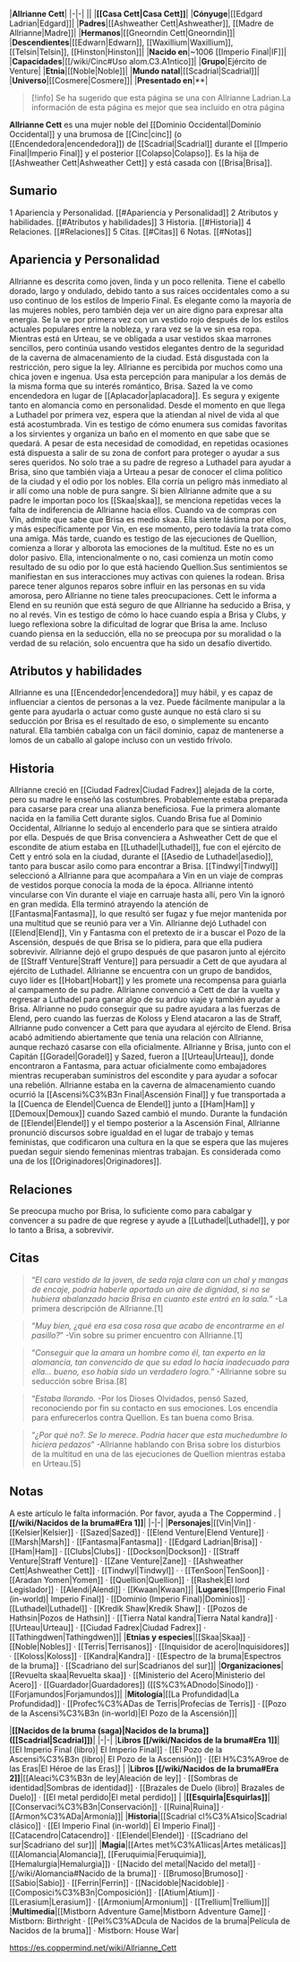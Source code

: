 

|**Allrianne Cett**|
|-|-|
||
|**[[Casa Cett\|Casa Cett]]**|
|**Cónyuge**|[[Edgard Ladrian\|Edgard]]|
|**Padres**|[[Ashweather Cett\|Ashweather]], [[Madre de Allrianne\|Madre]]|
|**Hermanos**|[[Gneorndin Cett\|Gneorndin]]|
|**Descendientes**|[[Edwarn\|Edwarn]], [[Waxillium\|Waxillium]], [[Telsin\|Telsin]], [[Hinston\|Hinston]]|
|**Nacido en**|~1006 [[Imperio Final\|IF]]|
|**Capacidades**|[[/wiki/Cinc#Uso alom.C3.A1ntico]]|
|**Grupo**|Ejército de Venture|
|**Etnia**|[[Noble\|Noble]]|
|**Mundo natal**|[[Scadrial\|Scadrial]]|
|**Universo**|[[Cosmere\|Cosmere]]|
|**Presentado en**|**|

> [!info] Se ha sugerido que esta página se una  con Allrianne Ladrian.La información de esta página es mejor que sea incluido en otra página

**Allrianne Cett** es una mujer noble del [[Dominio Occidental\|Dominio Occidental]] y una brumosa de [[Cinc\|cinc]] (o [[Encendedora\|encendedora]]) de [[Scadrial\|Scadrial]] durante el [[Imperio Final\|Imperio Final]] y el posterior [[Colapso\|Colapso]]. Es la hija de [[Ashweather Cett\|Ashweather Cett]] y está casada con [[Brisa\|Brisa]].

## Sumario

1 Apariencia y Personalidad. [[#Apariencia y Personalidad]] 
2 Atributos y habilidades. [[#Atributos y habilidades]] 
3 Historia. [[#Historia]] 
4 Relaciones. [[#Relaciones]] 
5 Citas. [[#Citas]] 
6 Notas. [[#Notas]] 


## Apariencia y Personalidad
Allrianne es descrita como joven, linda y un poco rellenita. Tiene el cabello dorado, largo y ondulado, debido tanto a sus raíces occidentales como a su uso continuo de los estilos de Imperio Final. Es elegante como la mayoría de las mujeres nobles, pero también deja ver un aire digno para expresar alta energía. Se la ve por primera vez con un vestido rojo después de los estilos actuales populares entre la nobleza, y rara vez se la ve sin esa ropa.  Mientras está en Urteau, se ve obligada a usar vestidos skaa marrones sencillos, pero continúa usando vestidos elegantes dentro de la seguridad de la caverna de almacenamiento de la ciudad. Está disgustada con la restricción, pero sigue la ley. 
Allrianne es percibida por muchos como una chica joven e ingenua. Usa esta percepción para manipular a los demás de la misma forma que su interés romántico, Brisa. Sazed la ve como encendedora en lugar de [[Aplacador\|aplacadora]]. Es segura y exigente tanto en alomancia como en personalidad. Desde el momento en que llega a Luthadel por primera vez, espera que la atiendan al nivel de vida al que está acostumbrada. Vin es testigo de cómo enumera sus comidas favoritas a los sirvientes y organiza un baño en el momento en que sabe que se quedará. A pesar de esta necesidad de comodidad, en repetidas ocasiones está dispuesta a salir de su zona de confort para proteger o ayudar a sus seres queridos. No solo trae a su padre de regreso a Luthadel para ayudar a Brisa, sino que también viaja a Urteau a pesar de conocer el clima político de la ciudad y el odio por los nobles. Ella corría un peligro más inmediato al ir allí como una noble de pura sangre.
Si bien Allrianne admite que a su padre le importan poco los [[Skaa\|skaa]], se menciona repetidas veces la falta de indiferencia de Allrianne hacia ellos. Cuando va de compras con Vin, admite que sabe que Brisa es medio skaa. Ella siente lástima por ellos, y más específicamente por Vin, en ese momento, pero todavía la trata como una amiga. Más tarde, cuando es testigo de las ejecuciones de Quellion, comienza a llorar y alborota las emociones de la multitud. Este no es un dolor pasivo. Ella, intencionalmente o no, casi comienza un motín como resultado de su odio por lo que está haciendo Quellion.Sus sentimientos se manifiestan en sus interacciones muy activas con quienes la rodean.
Brisa parece tener algunos reparos sobre influir en las personas en su vida amorosa, pero Allrianne no tiene tales preocupaciones. Cett le informa a Elend en su reunión que está seguro de que Allrianne ha seducido a Brisa, y no al revés.  Vin es testigo de cómo lo hace cuando espía a Brisa y Clubs, y luego reflexiona sobre la dificultad de lograr que Brisa la ame. Incluso cuando piensa en la seducción, ella no se preocupa por su moralidad o la verdad de su relación, solo encuentra que ha sido un desafío divertido. 

## Atributos y habilidades
Allrianne es una [[Encendedor\|encendedora]] muy hábil, y es capaz de influenciar a cientos de personas a la vez. Puede fácilmente manipular a la gente para ayudarla o actuar como guste aunque no está claro si su seducción por Brisa es el resultado de eso, o simplemente su encanto natural.
Ella también cabalga con un fácil dominio, capaz de mantenerse a lomos de un caballo al galope incluso con un vestido frívolo.

## Historia
 
Allrianne creció en [[Ciudad Fadrex\|Ciudad Fadrex]] alejada de la corte, pero su madre le enseñó las costumbres. Probablemente estaba preparada para casarse para crear una alianza beneficiosa. Fue la primera alomante nacida en la familia Cett durante siglos.
Cuando Brisa fue al Dominio Occidental, Allrianne lo sedujo al encenderlo para que se sintiera atraído por ella. Después de que Brisa convenciera a Ashweather Cett de que el escondite de atium estaba en [[Luthadel\|Luthadel]], fue con el ejército de Cett y entró sola en la ciudad, durante el [[Asedio de Luthadel\|asedio]], tanto para buscar asilo como para encontrar a Brisa.
[[Tindwyl\|Tindwyl]] seleccionó a Allrianne para que acompañara a Vin en un viaje de compras de vestidos porque conocía la moda de la época. Allrianne intentó vincularse con Vin durante el viaje en carruaje hasta allí, pero Vin la ignoró en gran medida. Ella terminó atrayendo la atención de [[Fantasma\|Fantasma]], lo que resultó ser fugaz y fue mejor mantenida por una multitud que se reunió para ver a Vin.
Allrianne dejó Luthadel con [[Elend\|Elend]], Vin y Fantasma con el pretexto de ir a buscar el Pozo de la Ascensión, después de que Brisa se lo pidiera, para que ella pudiera sobrevivir. Allrianne dejó el grupo después de que pasaron junto al ejército de [[Straff Venture\|Straff Venture]] para persuadir a Cett de que ayudara al ejército de Luthadel.
Allrianne se encuentra con un grupo de bandidos, cuyo líder es [[Hobart\|Hobart]] y les promete una recompensa para guiarla al campamento de su padre. Allrianne convenció a Cett de dar la vuelta y regresar a Luthadel para ganar algo de su arduo viaje y también ayudar a Brisa.
Allrianne no pudo conseguir que su padre ayudara a las fuerzas de Elend, pero cuando las fuerzas de Koloss y Elend atacaron a las de Straff, Allrianne pudo convencer a Cett para que ayudara al ejército de Elend.
Brisa acabó admitiendo abiertamente que tenía una relación con Allrianne, aunque rechazó casarse con ella oficialmente. Allrianne y Brisa, junto con el Capitán [[Goradel\|Goradel]] y Sazed, fueron a [[Urteau\|Urteau]], donde encontraron a Fantasma, para actuar oficialmente como embajadores mientras recuperaban suministros del escondite y para ayudar a sofocar una rebelión. Allrianne estaba en la caverna de almacenamiento cuando ocurrió la [[Ascensi%C3%B3n Final\|Ascensión Final]] y fue transportada a la [[Cuenca de Elendel\|Cuenca de Elendel]] junto a [[Ham\|Ham]] y [[Demoux\|Demoux]] cuando Sazed cambió el mundo.
Durante la fundación de [[Elendel\|Elendel]] y el tiempo posterior a la Ascensión Final, Allrianne pronunció discursos sobre igualdad en el lugar de trabajo y temas feministas, que codificaron una cultura en la que se espera que las mujeres puedan seguir siendo femeninas mientras trabajan. Es considerada como una de los [[Originadores\|Originadores]].

## Relaciones
Se preocupa mucho por Brisa, lo suficiente como para cabalgar y convencer a su padre de que regrese y ayude a [[Luthadel\|Luthadel]], y por lo tanto a Brisa, a sobrevivir.

## Citas
>“*El caro vestido de la joven, de seda roja clara con un chal y mangas de encaje, podría haberle aportado un aire de dignidad, si no se hubiera abalanzado hacia Brisa en cuanto este entró en la sala.*”
\-La primera descripción de Allrianne.[1]


>“*Muy bien, ¿qué era esa cosa rosa que acabo de encontrarme en el pasillo?*”
\-Vin sobre su primer encuentro con Allrianne.[1]


>“*Conseguir que la amara un hombre como él, tan experto en la alomancia, tan convencido de que su edad lo hacía inadecuado para ella… bueno, eso había sido un verdadero logro.*”
\-Allrianne sobre su seducción sobre Brisa.[8]


>“*Estaba llorando.*
\-Por los Dioses Olvidados, pensó Sazed, reconociendo por fin su contacto en sus emociones. Los encendía para enfurecerlos contra Quellion. Es tan buena como Brisa.


>“*¿Por qué no?. Se lo merece. Podría hacer que esta muchedumbre lo hiciera pedazos*”
\-Allrianne hablando con Brisa sobre los disturbios de la multitud en una de las ejecuciones de Quellion mientras estaba en Urteau.[5]


## Notas

A este artículo le falta información. Por favor, ayuda a The Coppermind .
|**[[/wiki/Nacidos de la bruma#Era 1]]**|
|-|-|
|**Personajes**|[[Vin\|Vin]] · [[Kelsier\|Kelsier]] · [[Sazed\|Sazed]] · [[Elend Venture\|Elend Venture]] · [[Marsh\|Marsh]] · [[Fantasma\|Fantasma]] · [[Edgard Ladrian\|Brisa]] · [[Ham\|Ham]] · [[Clubs\|Clubs]] · [[Dockson\|Dockson]] · [[Straff Venture\|Straff Venture]] · [[Zane Venture\|Zane]] · [[Ashweather Cett\|Ashweather Cett]] · [[Tindwyl\|Tindwyl]] ·  · [[TenSoon\|TenSoon]] · [[Aradan Yomen\|Yomen]] · [[Quellion\|Quellion]] · [[Rashek\|El lord Legislador]] · [[Alendi\|Alendi]] · [[Kwaan\|Kwaan]]|
|**Lugares**|[[Imperio Final (in-world)\| Imperio Final]] · [[Dominio (Imperio Final)\|Dominios]] · [[Luthadel\|Luthadel]] · [[Kredik Shaw\|Kredik Shaw]] · [[Pozos de Hathsin\|Pozos de Hathsin]] · [[Tierra Natal kandra\|Tierra Natal kandra]] · [[Urteau\|Urteau]] · [[Ciudad Fadrex\|Ciudad Fadrex]] · [[Tathingdwen\|Tathingdwen]]|
|**Etnias y especies**|[[Skaa\|Skaa]] · [[Noble\|Nobles]] · [[Terris\|Terrisanos]] · [[Inquisidor de acero\|Inquisidores]] · [[Koloss\|Koloss]] · [[Kandra\|Kandra]] · [[Espectro de la bruma\|Espectros de la bruma]] · [[Scadriano del sur\|Scadrianos del sur]]|
|**Organizaciones**|[[Revuelta skaa\|Revuelta skaa]] · [[Ministerio del Acero\|Ministerio del Acero]] · [[Guardador\|Guardadores]] ([[S%C3%ADnodo\|Sínodo]]) · [[Forjamundos\|Forjamundos]]|
|**Mitología**|[[La Profundidad\|La Profundidad]] · [[Profec%C3%ADas de Terris\|Profecías de Terris]] · [[Pozo de la Ascensi%C3%B3n (in-world)\|El Pozo de la Ascensión]]|

|**[[Nacidos de la bruma (saga)\|Nacidos de la bruma]] ([[Scadrial\|Scadrial]])**|
|-|-|
|**Libros [[/wiki/Nacidos de la bruma#Era 1]]**|[[El Imperio Final (libro)\| El Imperio Final]] · [[El Pozo de la Ascensi%C3%B3n (libro)\| El Pozo de la Ascensión]] · [[El H%C3%A9roe de las Eras\|El Héroe de las Eras]] |
|**Libros [[/wiki/Nacidos de la bruma#Era 2]]**|[[Aleaci%C3%B3n de ley\|Aleación de ley]] · [[Sombras de identidad\|Sombras de identidad]] · [[Brazales de Duelo (libro)\| Brazales de Duelo]] · [[El metal perdido\|El metal perdido]]  |
|**[[Esquirla\|Esquirlas]]**|[[Conservaci%C3%B3n\|Conservación]] · [[Ruina\|Ruina]] · [[Armon%C3%ADa\|Armonía]]|
|**Historia**|[[Scadrial cl%C3%A1sico\|Scadrial clásico]] · [[El Imperio Final (in-world)\| El Imperio Final]] · [[Catacendro\|Catacendro]] · [[Elendel\|Elendel]] · [[Scadriano del sur\|Scadriano del sur]]|
|**Magia**|[[Artes met%C3%A1licas\|Artes metálicas]] ([[Alomancia\|Alomancia]], [[Feruquimia\|Feruquimia]], [[Hemalurgia\|Hemalurgia]]) · [[Nacido del metal\|Nacido del metal]] · [[/wiki/Alomancia#Nacido de la bruma]] · [[Brumoso\|Brumoso]] · [[Sabio\|Sabio]] · [[Ferrin\|Ferrin]] · [[Nacidoble\|Nacidoble]] · [[Composici%C3%B3n\|Composición]] · [[Atium\|Atium]] · [[Lerasium\|Lerasium]] · [[Armonium\|Armonium]] · [[Trellium\|Trellium]]|
|**Multimedia**|[[Mistborn Adventure Game\|Mistborn Adventure Game‎‎]] · Mistborn: Birthright · [[Pel%C3%ADcula de Nacidos de la bruma\|Película de Nacidos de la bruma]] · Mistborn: House War|



https://es.coppermind.net/wiki/Allrianne_Cett